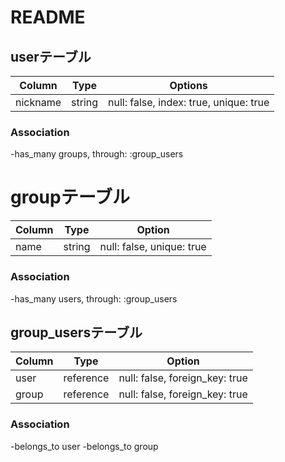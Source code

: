 # README

## userテーブル
|Column|Type|Options|
|------|----|-------|
|nickname|string|null: false, index: true, unique: true|

### Association
-has_many groups, through: :group_users

# groupテーブル
|Column|Type|Option|
|------|----|------|
|name|string|null: false, unique: true|

### Association
-has_many users, through: :group_users

## group_usersテーブル
|Column|Type|Option|
|------|----|------|
|user|reference|null: false, foreign_key: true|
|group|reference|null: false, foreign_key: true|

### Association
-belongs_to user
-belongs_to group